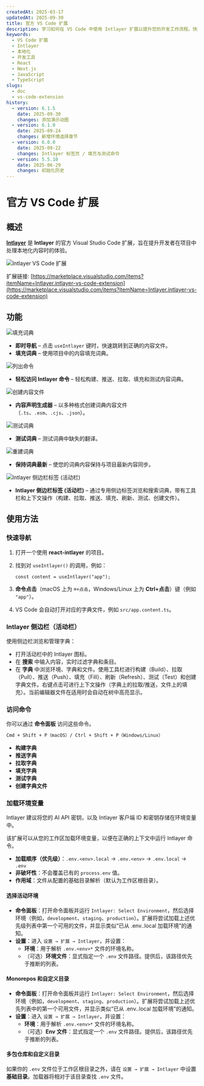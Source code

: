 ```yaml
---
createdAt: 2025-03-17
updatedAt: 2025-09-30
title: 官方 VS Code 扩展
description: 学习如何在 VS Code 中使用 Intlayer 扩展以提升您的开发工作流程。快速在本地化内容之间导航并高效管理您的词典。
keywords:
  - VS Code 扩展
  - Intlayer
  - 本地化
  - 开发工具
  - React
  - Next.js
  - JavaScript
  - TypeScript
slugs:
  - doc
  - vs-code-extension
history:
  - version: 6.1.5
    date: 2025-09-30
    changes: 添加演示动图
  - version: 6.1.0
    date: 2025-09-24
    changes: 新增环境选择章节
  - version: 6.0.0
    date: 2025-09-22
    changes: Intlayer 标签页 / 填充与测试命令
  - version: 5.5.10
    date: 2025-06-29
    changes: 初始化历史
---
```


# 官方 VS Code 扩展

## 概述

[**Intlayer**](https://marketplace.visualstudio.com/items?itemName=Intlayer.intlayer-vs-code-extension) 是 **Intlayer** 的官方 Visual Studio Code 扩展，旨在提升开发者在项目中处理本地化内容时的体验。

![Intlayer VS Code 扩展](https://github.com/aymericzip/intlayer/blob/main/docs/assets/vs_code_extension_demo.gif?raw=true)

扩展链接: [https://marketplace.visualstudio.com/items?itemName=Intlayer.intlayer-vs-code-extension](https://marketplace.visualstudio.com/items?itemName=Intlayer.intlayer-vs-code-extension)

## 功能

![填充词典](https://github.com/aymericzip/intlayer-vs-code-extension/blob/master/assets/vscode_extention_fill_active_dictionary.gif?raw=true)

- **即时导航** – 点击 `useIntlayer` 键时，快速跳转到正确的内容文件。
- **填充词典** – 使用项目中的内容填充词典。

![列出命令](https://github.com/aymericzip/intlayer-vs-code-extension/blob/master/assets/vscode_extention_list_commands.gif?raw=true)

- **轻松访问 Intlayer 命令** – 轻松构建、推送、拉取、填充和测试内容词典。

![创建内容文件](https://github.com/aymericzip/intlayer-vs-code-extension/blob/master/assets/vscode_extention_create_content_file.gif?raw=true)

- **内容声明生成器** – 以多种格式创建词典内容文件（`.ts`、`.esm`、`.cjs`、`.json`）。

![测试词典](https://github.com/aymericzip/intlayer-vs-code-extension/blob/master/assets/vscode_extention_test_missing_dictionary.gif?raw=true)

- **测试词典** – 测试词典中缺失的翻译。

![重建词典](https://github.com/aymericzip/intlayer-vs-code-extension/blob/master/assets/vscode_extention_rebuild_dictionary.gif?raw=true)

- **保持词典最新** – 使您的词典内容保持与项目最新内容同步。

![Intlayer 侧边栏标签 (活动栏)](https://github.com/aymericzip/intlayer-vs-code-extension/blob/master/assets/vscode_extention_search_dictionary.gif?raw=true)

- **Intlayer 侧边栏标签 (活动栏)** – 通过专用侧边标签浏览和搜索词典，带有工具栏和上下文操作（构建、拉取、推送、填充、刷新、测试、创建文件）。

## 使用方法

### 快速导航

1. 打开一个使用 **react-intlayer** 的项目。
2. 找到对 `useIntlayer()` 的调用，例如：

   ```tsx
   const content = useIntlayer("app");
   ```

3. **命令点击**（macOS 上为 `⌘+点击`，Windows/Linux 上为 **Ctrl+点击**）键（例如 `"app"`）。
4. VS Code 会自动打开对应的字典文件，例如 `src/app.content.ts`。

### Intlayer 侧边栏（活动栏）

使用侧边栏浏览和管理字典：

- 打开活动栏中的 Intlayer 图标。
- 在 **搜索** 中输入内容，实时过滤字典和条目。
- 在 **字典** 中浏览环境、字典和文件。使用工具栏进行构建（Build）、拉取（Pull）、推送（Push）、填充（Fill）、刷新（Refresh）、测试（Test）和创建字典文件。右键点击可进行上下文操作（字典上的拉取/推送，文件上的填充）。当前编辑器文件在适用时会自动在树中高亮显示。

### 访问命令

你可以通过 **命令面板** 访问这些命令。

```sh
Cmd + Shift + P（macOS）/ Ctrl + Shift + P（Windows/Linux）
```

- **构建字典**
- **推送字典**
- **拉取字典**
- **填充字典**
- **测试字典**
- **创建字典文件**

### 加载环境变量

Intlayer 建议将您的 AI API 密钥，以及 Intlayer 客户端 ID 和密钥存储在环境变量中。

该扩展可以从您的工作区加载环境变量，以便在正确的上下文中运行 Intlayer 命令。

- **加载顺序（优先级）**：`.env.<env>.local` → `.env.<env>` → `.env.local` → `.env`
- **非破坏性**：不会覆盖已有的 `process.env` 值。
- **作用域**：文件从配置的基础目录解析（默认为工作区根目录）。

#### 选择活动环境

- **命令面板**：打开命令面板并运行 `Intlayer: Select Environment`，然后选择环境（例如，`development`、`staging`、`production`）。扩展将尝试加载上述优先级列表中第一个可用的文件，并显示类似“已从 .env.<env>.local 加载环境”的通知。
- **设置**：进入 `设置 → 扩展 → Intlayer`，并设置：
  - **环境**：用于解析 `.env.<env>*` 文件的环境名称。
  - （可选）**环境文件**：显式指定一个 `.env` 文件路径。提供后，该路径优先于推断的列表。

#### Monorepos 和自定义目录

- **命令面板**：打开命令面板并运行 `Intlayer: Select Environment`，然后选择环境（例如，`development`、`staging`、`production`）。扩展将尝试加载上述优先列表中的第一个可用文件，并显示类似“已从 .env.<env>.local 加载环境”的通知。
- **设置**：进入 `设置 → 扩展 → Intlayer`，并设置：
  - **环境**：用于解析 `.env.<env>*` 文件的环境名称。
  - （可选）**Env 文件**：显式指定一个 `.env` 文件路径。提供后，该路径优先于推断的列表。

#### 多包仓库和自定义目录

如果你的 `.env` 文件位于工作区根目录之外，请在 `设置 → 扩展 → Intlayer` 中设置 **基础目录**。加载器将相对于该目录查找 `.env` 文件。
